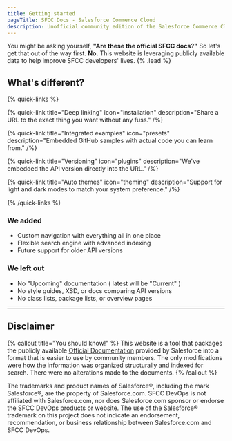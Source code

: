 ```yaml
---
title: Getting started
pageTitle: SFCC Docs - Salesforce Commerce Cloud
description: Unofficial community edition of the Salesforce Commerce Cloud developer documentation.
---
```


You might be asking yourself, **"Are these the official SFCC docs?"** So let's get that out of the way first. **No.** This website is leveraging publicly available data to help improve SFCC developers' lives. {% .lead %}

## What's different?

{% quick-links %}

{% quick-link title="Deep linking" icon="installation" description="Share a URL to the exact thing you want without any fuss." /%}

{% quick-link title="Integrated examples" icon="presets" description="Embedded GitHub samples with actual code you can learn from." /%}

{% quick-link title="Versioning" icon="plugins" description="We've embedded the API version directly into the URL." /%}

{% quick-link title="Auto themes" icon="theming" description="Support for light and dark modes to match your system preference." /%}

{% /quick-links %}

### We added

- Custom navigation with everything all in one place
- Flexible search engine with advanced indexing
- Future support for older API versions

### We left out

- No "Upcoming" documentation ( latest will be "Current" )
- No style guides, XSD, or docs comparing API versions
- No class lists, package lists, or overview pages

---

## Disclaimer

{% callout title="You should know!" %}
This website is a tool that packages the publicly available [Official Documentation](https://salesforcecommercecloud.github.io/b2c-dev-doc/) provided by Salesforce into a format that is easier to use by community members. The only modifications were how the information was organized structurally and indexed for search. There were no alterations made to the documents.
{% /callout %}

The trademarks and product names of Salesforce®, including the mark Salesforce®, are the property of Salesforce.com. SFCC DevOps is not affiliated with Salesforce.com, nor does Salesforce.com sponsor or endorse the SFCC DevOps products or website. The use of the Salesforce® trademark on this project does not indicate an endorsement, recommendation, or business relationship between Salesforce.com and SFCC DevOps.
